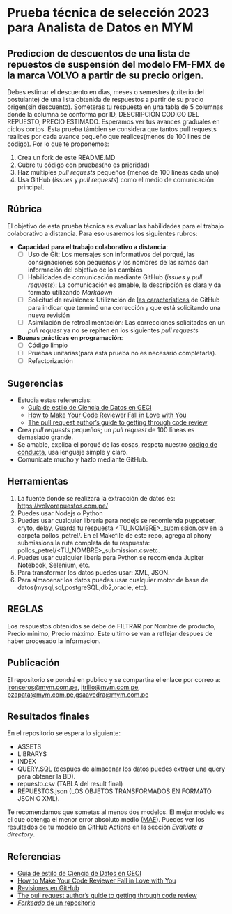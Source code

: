 # Prueba técnica de selección 2023 para Analista de Datos en MYM

## Prediccion de descuentos de una lista de repuestos de suspensión del modelo FM-FMX de la marca VOLVO a partir de su precio origen.
Debes estimar el descuento en dias, meses o semestres (criterio del postulante) de una lista obtenida de respuestos a partir de su precio origen(sin descuento). Someterás tu respuesta en una tabla de 5 columnas 
donde la columna se conforma por ID, DESCRIPCIÓN CODIGO DEL REPUESTO, PRECIO ESTIMADO. Esperamos ver tus avances graduales en ciclos cortos. Esta prueba támbien se considera que tantos pull requests realices por 
cada avance pequeño que realices(menos de 100 lines de código). Por lo que te proponemos:

1. Crea un fork de este README.MD
2. Cubre tu código con pruebas(no es prioridad)
3. Haz múltiples _pull requests_ pequeños (menos de 100 líneas cada uno)
4. Usa GitHub (_issues_ y _pull requests_) como el medio de comunicación principal.

## Rúbrica

El objetivo de esta prueba técnica es evaluar las habilidades para el trabajo colaborativo a
distancia. Para eso usaremos los siguientes rubros:

- **Capacidad para el trabajo colaborativo a distancia**:
  - [ ] Uso de Git: Los mensajes son informativos del porqué, las consignaciones son pequeñas y los
    nombres de las ramas dan información del objetivo de los cambios
  - [ ] Habilidades de comunicación mediante GitHub (_issues_ y _pull requests_): La comunicación es
    amable, la descripción es clara y da formato utilizando _Markdown_
  - [ ] Solicitud de revisiones: Utilización de [las
    características](https://docs.github.com/en/github/collaborating-with-issues-and-pull-requests/requesting-a-pull-request-review)
    de GitHub para indicar que terminó una corrección y que está solicitando una nueva revisión
  - [ ] Asimilación de retroalimentación: Las correcciones solicitadas en un _pull request_ ya no se
    repiten en los siguientes _pull requests_

- **Buenas prácticas en programación**:
  - [ ] Código limpio
  - [ ] Pruebas unitarias(para esta prueba no es necesario completarla).
  - [ ] Refactorización

## Sugerencias

- Estudia estas referencias:
    - [Guía de estilo de Ciencia de Datos en GECI](https://islas.dev/guia_de_estilo/)
    - [How to Make Your Code Reviewer Fall in Love with You](https://mtlynch.io/code-review-love/)
    - [The pull request author’s guide to getting through code review](https://google.github.io/eng-practices/review/developer/)
- Crea _pull requests_ pequeños; un _pull request_ de 100 líneas es demasiado grande.
- Se amable, explica el porqué de las cosas, respeta nuestro [código de
  conducta](https://www.contributor-covenant.org/es/version/2/0/code_of_conduct/), usa lenguaje simple y claro.
- Comunícate mucho y hazlo mediante GitHub.

## Herramientas
1. La fuente donde se realizará la extracción de datos es: https://volvorepuestos.com.pe/
2. Puedes usar Nodejs o Python 
3. Puedes usar cualquier librería para nodejs se recomienda puppeteer, cryto, delay, Guarda tu respuesta <TU_NOMBRE>_submission.csv en la carpeta pollos_petrel/. En el Makefile de este repo, agrega al phony submissions la ruta completa de tu respuesta: pollos_petrel/<TU_NOMBRE>_submission.csvetc.
4. Puedes usar cualquier libería para Python se recomienda Jupiter Notebook, Selenium, etc.
5. Para transformar los datos puedes usar: XML, JSON.
6. Para almacenar los datos puedes usar cualquier motor de base de datos(mysql,sql,postgreSQL,db2,oracle, etc).

## REGLAS
Los respuestos obtenidos se debe de FILTRAR por Nombre de producto, Precio mínimo, Precio máximo. Este ultimo se van a reflejar despues de haber procesado la informacion.

## Publicación
El repositorio se pondrá en publico y se compartira el enlace por correo a: jronceros@mym.com.pe, jtrillo@mym.com.pe, pzapata@mym.com.pe,gsaavedra@mym.com.pe

## Resultados finales
En el repositorio se espera lo siguiente:

- ASSETS
- LIBRARYS
- INDEX
- QUERY.SQL (despues de almacenar los datos puedes extraer una query para obtener la BD).
- repuesto.csv (TABLA del result final)
- REPUESTOS.json (LOS OBJETOS TRANSFORMADOS EN FORMATO JSON O XML).

Te recomendamos que sometas al menos dos modelos. El mejor modelo es el que obtenga el menor error
absoluto medio ([MAE](https://en.wikipedia.org/wiki/Mean_absolute_error)). Puedes ver los resultados
de tu modelo en GitHub Actions en la sección _Evaluate a directory_.

## Referencias

- [Guía de estilo de Ciencia de Datos en GECI](https://islas.dev/guia_de_estilo/)
- [How to Make Your Code Reviewer Fall in Love with You](https://mtlynch.io/code-review-love/)
- [Revisiones en GitHub](https://docs.github.com/en/github/collaborating-with-issues-and-pull-requests/requesting-a-pull-request-review)
- [The pull request author’s guide to getting through code review](https://google.github.io/eng-practices/review/developer/)
- [_Forkeado_ de un repositorio](https://docs.github.com/en/github/getting-started-with-github/fork-a-repo)





